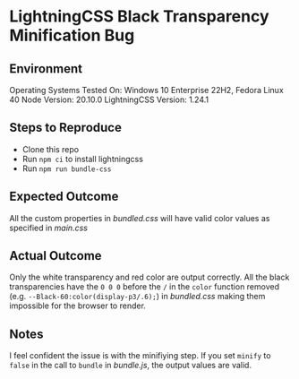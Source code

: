 # LightningCSS Black Transparency Minification Bug

## Environment

Operating Systems Tested On: Windows 10 Enterprise 22H2, Fedora Linux 40
Node Version: 20.10.0
LightningCSS Version: 1.24.1

## Steps to Reproduce

- Clone this repo
- Run `npm ci` to install lightningcss
- Run `npm run bundle-css`

## Expected Outcome

All the custom properties in _bundled.css_ will have valid color values as specified in _main.css_

## Actual Outcome

Only the white transparency and red color are output correctly. All the black transparencies have the `0 0 0` before the `/` in the `color` function removed (e.g. `--Black-60:color(display-p3/.6);`) in _bundled.css_ making them impossible for the browser to render.

## Notes

I feel confident the issue is with the minifiying step. If you set `minify` to `false` in the call to `bundle` in _bundle.js_, the output values are valid.
